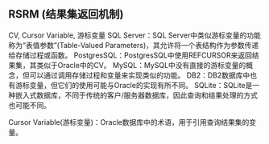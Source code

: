 ## RSRM (结果集返回机制)
CV, Cursor Variable, 游标变量
SQL Server：SQL Server中类似游标变量的功能称为“表值参数”(Table-Valued Parameters)，其允许将一个表结构作为参数传递给存储过程或函数。
PostgresSQL：PostgresSQL中使用REFCURSOR来返回结果集，其类似于Oracle中的CV。
MySQL：MySQL中没有直接的游标变量的概念，但可以通过调用存储过程和变量来实现类似的功能。
DB2：DB2数据库中也有游标变量，但它们的使用可能与Oracle的实现有所不同。
SQLite：SQLite是一种嵌入式数据库，不同于传统的客户/服务器数据库，因此查询和结果处理的方式也可能不同。

Cursor Variable(游标变量)：Oracle数据库中的术语，用于引用查询结果集的变量。
